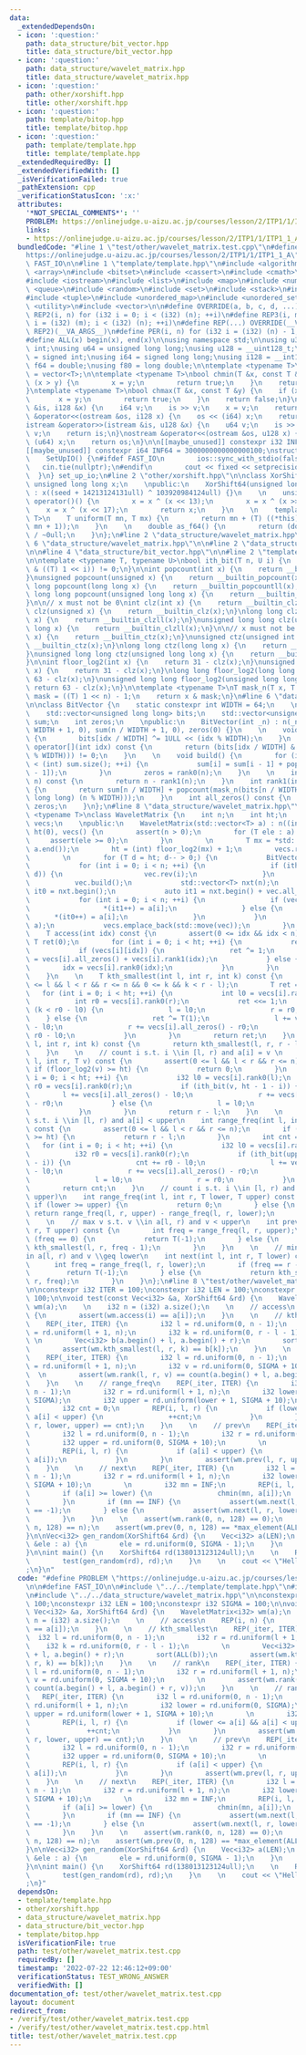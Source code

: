 ```yaml
---
data:
  _extendedDependsOn:
  - icon: ':question:'
    path: data_structure/bit_vector.hpp
    title: data_structure/bit_vector.hpp
  - icon: ':question:'
    path: data_structure/wavelet_matrix.hpp
    title: data_structure/wavelet_matrix.hpp
  - icon: ':question:'
    path: other/xorshift.hpp
    title: other/xorshift.hpp
  - icon: ':question:'
    path: template/bitop.hpp
    title: template/bitop.hpp
  - icon: ':question:'
    path: template/template.hpp
    title: template/template.hpp
  _extendedRequiredBy: []
  _extendedVerifiedWith: []
  _isVerificationFailed: true
  _pathExtension: cpp
  _verificationStatusIcon: ':x:'
  attributes:
    '*NOT_SPECIAL_COMMENTS*': ''
    PROBLEM: https://onlinejudge.u-aizu.ac.jp/courses/lesson/2/ITP1/1/ITP1_1_A
    links:
    - https://onlinejudge.u-aizu.ac.jp/courses/lesson/2/ITP1/1/ITP1_1_A
  bundledCode: "#line 1 \"test/other/wavelet_matrix.test.cpp\"\n#define PROBLEM \"\
    https://onlinejudge.u-aizu.ac.jp/courses/lesson/2/ITP1/1/ITP1_1_A\"\n\n#define\
    \ FAST_IO\n\n#line 1 \"template/template.hpp\"\n#include <algorithm>\n#include\
    \ <array>\n#include <bitset>\n#include <cassert>\n#include <cmath>\n#include <iomanip>\n\
    #include <iostream>\n#include <list>\n#include <map>\n#include <numeric>\n#include\
    \ <queue>\n#include <random>\n#include <set>\n#include <stack>\n#include <string>\n\
    #include <tuple>\n#include <unordered_map>\n#include <unordered_set>\n#include\
    \ <utility>\n#include <vector>\n\n#define OVERRIDE(a, b, c, d, ...) d\n#define\
    \ REP2(i, n) for (i32 i = 0; i < (i32) (n); ++i)\n#define REP3(i, m, n) for (i32\
    \ i = (i32) (m); i < (i32) (n); ++i)\n#define REP(...) OVERRIDE(__VA_ARGS__, REP3,\
    \ REP2)(__VA_ARGS__)\n#define PER(i, n) for (i32 i = (i32) (n) - 1; i >= 0; --i)\n\
    #define ALL(x) begin(x), end(x)\n\nusing namespace std;\n\nusing u32 = unsigned\
    \ int;\nusing u64 = unsigned long long;\nusing u128 = __uint128_t;\nusing i32\
    \ = signed int;\nusing i64 = signed long long;\nusing i128 = __int128_t;\nusing\
    \ f64 = double;\nusing f80 = long double;\n\ntemplate <typename T>\nusing Vec\
    \ = vector<T>;\n\ntemplate <typename T>\nbool chmin(T &x, const T &y) {\n    if\
    \ (x > y) {\n        x = y;\n        return true;\n    }\n    return false;\n\
    }\ntemplate <typename T>\nbool chmax(T &x, const T &y) {\n    if (x < y) {\n \
    \       x = y;\n        return true;\n    }\n    return false;\n}\n\nistream &operator>>(istream\
    \ &is, i128 &x) {\n    i64 v;\n    is >> v;\n    x = v;\n    return is;\n}\nostream\
    \ &operator<<(ostream &os, i128 x) {\n    os << (i64) x;\n    return os;\n}\n\
    istream &operator>>(istream &is, u128 &x) {\n    u64 v;\n    is >> v;\n    x =\
    \ v;\n    return is;\n}\nostream &operator<<(ostream &os, u128 x) {\n    os <<\
    \ (u64) x;\n    return os;\n}\n\n[[maybe_unused]] constexpr i32 INF = 1000000100;\n\
    [[maybe_unused]] constexpr i64 INF64 = 3000000000000000100;\nstruct SetUpIO {\n\
    \    SetUpIO() {\n#ifdef FAST_IO\n        ios::sync_with_stdio(false);\n     \
    \   cin.tie(nullptr);\n#endif\n        cout << fixed << setprecision(15);\n  \
    \  }\n} set_up_io;\n#line 2 \"other/xorshift.hpp\"\n\nclass XorShift64 {\n   \
    \ unsigned long long x;\n    \npublic:\n    XorShift64(unsigned long long seed)\
    \ : x((seed + 14213124131ull) ^ 103920984124ull) {}\n    \n    unsigned long long\
    \ operator()() {\n        x = x ^ (x << 13);\n        x = x ^ (x >> 7);\n    \
    \    x = x ^ (x << 17);\n        return x;\n    }\n    \n    template <typename\
    \ T>\n    T uniform(T mn, T mx) {\n        return mn + (T) ((*this)() % (mx -\
    \ mn + 1));\n    }\n    \n    double as_f64() {\n        return (double) (*this)()\
    \ / ~0ull;\n    }\n};\n#line 2 \"data_structure/wavelet_matrix.hpp\"\n\n#line\
    \ 6 \"data_structure/wavelet_matrix.hpp\"\n\n#line 2 \"data_structure/bit_vector.hpp\"\
    \n\n#line 4 \"data_structure/bit_vector.hpp\"\n\n#line 2 \"template/bitop.hpp\"\
    \n\ntemplate <typename T, typename U>\nbool ith_bit(T n, U i) {\n    return (n\
    \ & ((T) 1 << i)) != 0;\n}\n\nint popcount(int x) {\n    return __builtin_popcount(x);\n\
    }\nunsigned popcount(unsigned x) {\n    return __builtin_popcount(x);\n}\nlong\
    \ long popcount(long long x) {\n    return __builtin_popcountll(x);\n}\nunsigned\
    \ long long popcount(unsigned long long x) {\n    return __builtin_popcountll(x);\n\
    }\n\n// x must not be 0\nint clz(int x) {\n    return __builtin_clz(x);\n}\nunsigned\
    \ clz(unsigned x) {\n    return __builtin_clz(x);\n}\nlong long clz(long long\
    \ x) {\n    return __builtin_clzll(x);\n}\nunsigned long long clz(unsigned long\
    \ long x) {\n    return __builtin_clzll(x);\n}\n\n// x must not be 0\nint ctz(int\
    \ x) {\n    return __builtin_ctz(x);\n}\nunsigned ctz(unsigned int x) {\n    return\
    \ __builtin_ctz(x);\n}\nlong long ctz(long long x) {\n    return __builtin_ctzll(x);\n\
    }\nunsigned long long ctz(unsigned long long x) {\n    return __builtin_ctzll(x);\n\
    }\n\nint floor_log2(int x) {\n    return 31 - clz(x);\n}\nunsigned floor_log2(unsigned\
    \ x) {\n    return 31 - clz(x);\n}\nlong long floor_log2(long long x) {\n    return\
    \ 63 - clz(x);\n}\nunsigned long long floor_log2(unsigned long long x) {\n   \
    \ return 63 - clz(x);\n}\n\ntemplate <typename T>\nT mask_n(T x, T n) {\n    T\
    \ mask = ((T) 1 << n) - 1;\n    return x & mask;\n}\n#line 6 \"data_structure/bit_vector.hpp\"\
    \n\nclass BitVector {\n    static constexpr int WIDTH = 64;\n    \n    int n;\n\
    \    std::vector<unsigned long long> bits;\n    std::vector<unsigned long long>\
    \ sum;\n    int zeros;\n    \npublic:\n    BitVector(int _n) : n(_n), bits(n /\
    \ WIDTH + 1, 0), sum(n / WIDTH + 1, 0), zeros(0) {}\n    \n    void rev(int idx)\
    \ {\n        bits[idx / WIDTH] ^= 1ULL << (idx % WIDTH);\n    }\n    \n    bool\
    \ operator[](int idx) const {\n        return (bits[idx / WIDTH] & (1ULL << (idx\
    \ % WIDTH))) != 0;\n    }\n    \n    void build() {\n        for (int i = 1; i\
    \ < (int) sum.size(); ++i) {\n            sum[i] = sum[i - 1] + popcount(bits[i\
    \ - 1]);\n        }\n        zeros = rank0(n);\n    }\n    \n    int rank0(int\
    \ n) const {\n        return n - rank1(n);\n    }\n    int rank1(int n) const\
    \ {\n        return sum[n / WIDTH] + popcount(mask_n(bits[n / WIDTH], (unsigned\
    \ long long) (n % WIDTH)));\n    }\n    int all_zeros() const {\n        return\
    \ zeros;\n    }\n};\n#line 8 \"data_structure/wavelet_matrix.hpp\"\n\ntemplate\
    \ <typename T>\nclass WaveletMatrix {\n    int n;\n    int ht;\n    std::vector<BitVector>\
    \ vecs;\n    \npublic:\n    WaveletMatrix(std::vector<T> a) : n((int) a.size()),\
    \ ht(0), vecs() {\n        assert(n > 0);\n        for (T ele : a) {\n       \
    \     assert(ele >= 0);\n        }\n        \n        T mx = *std::max_element(a.begin(),\
    \ a.end());\n        ht = (int) floor_log2(mx) + 1;\n        vecs.reserve(ht);\n\
    \        \n        for (T d = ht; d-- > 0;) {\n            BitVector vec(n);\n\
    \            for (int i = 0; i < n; ++i) {\n                if (ith_bit(a[i],\
    \ d)) {\n                    vec.rev(i);\n                }\n            }\n \
    \           vec.build();\n            std::vector<T> nxt(n);\n            auto\
    \ it0 = nxt.begin();\n            auto it1 = nxt.begin() + vec.all_zeros();\n\
    \            for (int i = 0; i < n; ++i) {\n                if (vec[i]) {\n  \
    \                  *(it1++) = a[i];\n                } else {\n              \
    \      *(it0++) = a[i];\n                }\n            }\n            std::swap(nxt,\
    \ a);\n            vecs.emplace_back(std::move(vec));\n        }\n    }\n    \n\
    \    T access(int idx) const {\n        assert(0 <= idx && idx < n);\n       \
    \ T ret(0);\n        for (int i = 0; i < ht; ++i) {\n            ret <<= 1;\n\
    \            if (vecs[i][idx]) {\n                ret ^= 1;\n                idx\
    \ = vecs[i].all_zeros() + vecs[i].rank1(idx);\n            } else {\n        \
    \        idx = vecs[i].rank0(idx);\n            }\n        }\n        return ret;\n\
    \    }\n    \n    T kth_smallest(int l, int r, int k) const {\n        assert(0\
    \ <= l && l < r && r <= n && 0 <= k && k < r - l);\n        T ret = 0;\n     \
    \   for (int i = 0; i < ht; ++i) {\n            int l0 = vecs[i].rank0(l);\n \
    \           int r0 = vecs[i].rank0(r);\n            ret <<= 1;\n            if\
    \ (k < r0 - l0) {\n                l = l0;\n                r = r0;\n        \
    \    } else {\n                ret ^= T(1);\n                l += vecs[i].all_zeros()\
    \ - l0;\n                r += vecs[i].all_zeros() - r0;\n                k -=\
    \ r0 - l0;\n            }\n        }\n        return ret;\n    }\n    T kth_largest(int\
    \ l, int r, int k) const {\n        return kth_smallest(l, r, r - l - k - 1);\n\
    \    }\n    \n    // count i s.t. i \\in [l, r) and a[i] = v \n    int rank(int\
    \ l, int r, T v) const {\n        assert(0 <= l && l < r && r <= n);\n       \
    \ if (floor_log2(v) >= ht) {\n            return 0;\n        }\n        for (int\
    \ i = 0; i < ht; ++i) {\n            i32 l0 = vecs[i].rank0(l);\n            i32\
    \ r0 = vecs[i].rank0(r);\n            if (ith_bit(v, ht - 1 - i)) {\n        \
    \        l += vecs[i].all_zeros() - l0;\n                r += vecs[i].all_zeros()\
    \ - r0;\n            } else {\n                l = l0;\n                r = r0;\n\
    \            }\n        }\n        return r - l;\n    }\n    \n    // count i\
    \ s.t. i \\in [l, r) and a[i] < upper\n    int range_freq(int l, int r, T upper)\
    \ const {\n        assert(0 <= l && l < r && r <= n);\n        if (floor_log2(upper)\
    \ >= ht) {\n            return r - l;\n        }\n        int cnt = 0;\n     \
    \   for (int i = 0; i < ht; ++i) {\n            i32 l0 = vecs[i].rank0(l);\n \
    \           i32 r0 = vecs[i].rank0(r);\n            if (ith_bit(upper, ht - 1\
    \ - i)) {\n                cnt += r0 - l0;\n                l += vecs[i].all_zeros()\
    \ - l0;\n                r += vecs[i].all_zeros() - r0;\n            } else {\n\
    \                l = l0;\n                r = r0;\n            }\n        }\n\
    \        return cnt;\n    }\n    // count i s.t. i \\in [l, r) and a[i] \\in [lower,\
    \ upper)\n    int range_freq(int l, int r, T lower, T upper) const {\n       \
    \ if (lower >= upper) {\n            return 0;\n        } else {\n           \
    \ return range_freq(l, r, upper) - range_freq(l, r, lower);\n        }\n    }\n\
    \    \n    // max v s.t. v \\in a[l, r) and v < upper\n    int prev(int l, int\
    \ r, T upper) const {\n        int freq = range_freq(l, r, upper);\n        if\
    \ (freq == 0) {\n            return T(-1);\n        } else {\n            return\
    \ kth_smallest(l, r, freq - 1);\n        }\n    }\n    \n    // min v s.t. v \\\
    in a[l, r) and v \\geq lower\n    int next(int l, int r, T lower) const {\n  \
    \      int freq = range_freq(l, r, lower);\n        if (freq == r - l) {\n   \
    \         return T(-1);\n        } else {\n            return kth_smallest(l,\
    \ r, freq);\n        }\n    }\n};\n#line 8 \"test/other/wavelet_matrix.test.cpp\"\
    \n\nconstexpr i32 ITER = 100;\nconstexpr i32 LEN = 100;\nconstexpr i32 SIGMA =\
    \ 100;\n\nvoid test(const Vec<i32> &a, XorShift64 &rd) {\n    WaveletMatrix<i32>\
    \ wm(a);\n    \n    i32 n = (i32) a.size();\n    \n    // access\n    REP(i, n)\
    \ {\n        assert(wm.access(i) == a[i]);\n    }\n    \n    // kth_smallest\n\
    \    REP(_iter, ITER) {\n        i32 l = rd.uniform(0, n - 1);\n        i32 r\
    \ = rd.uniform(l + 1, n);\n        i32 k = rd.uniform(0, r - l - 1);\n       \
    \ \n        Vec<i32> b(a.begin() + l, a.begin() + r);\n        sort(ALL(b));\n\
    \        assert(wm.kth_smallest(l, r, k) == b[k]);\n    }\n    \n    // rank\n\
    \    REP(_iter, ITER) {\n        i32 l = rd.uniform(0, n - 1);\n        i32 r\
    \ = rd.uniform(l + 1, n);\n        i32 v = rd.uniform(0, SIGMA + 10);\n      \
    \  \n        assert(wm.rank(l, r, v) == count(a.begin() + l, a.begin() + r, v));\n\
    \    }\n    \n    // range_freq\n    REP(_iter, ITER) {\n        i32 l = rd.uniform(0,\
    \ n - 1);\n        i32 r = rd.uniform(l + 1, n);\n        i32 lower = rd.uniform(0,\
    \ SIGMA);\n        i32 upper = rd.uniform(lower + 1, SIGMA + 10);\n        \n\
    \        i32 cnt = 0;\n        REP(i, l, r) {\n            if (lower <= a[i] &&\
    \ a[i] < upper) {\n                ++cnt;\n            }\n        }\n        assert(wm.range_freq(l,\
    \ r, lower, upper) == cnt);\n    }\n    \n    // prev\n    REP(_iter, ITER) {\n\
    \        i32 l = rd.uniform(0, n - 1);\n        i32 r = rd.uniform(l + 1, n);\n\
    \        i32 upper = rd.uniform(0, SIGMA + 10);\n        \n        i32 mx = -1;\n\
    \        REP(i, l, r) {\n            if (a[i] < upper) {\n                chmax(mx,\
    \ a[i]);\n            }\n        }\n        assert(wm.prev(l, r, upper) == mx);\n\
    \    }\n    \n    // next\n    REP(_iter, ITER) {\n        i32 l = rd.uniform(0,\
    \ n - 1);\n        i32 r = rd.uniform(l + 1, n);\n        i32 lower = rd.uniform(0,\
    \ SIGMA + 10);\n        \n        i32 mn = INF;\n        REP(i, l, r) {\n    \
    \        if (a[i] >= lower) {\n                chmin(mn, a[i]);\n            }\n\
    \        }\n        if (mn == INF) {\n            assert(wm.next(l, r, lower)\
    \ == -1);\n        } else {\n            assert(wm.next(l, r, lower) == mn);\n\
    \        }\n    }\n    \n    assert(wm.rank(0, n, 128) == 0);\n    assert(wm.range_freq(0,\
    \ n, 128) == n);\n    assert(wm.prev(0, n, 128) == *max_element(ALL(a)));    \n\
    }\n\nVec<i32> gen_random(XorShift64 &rd) {\n    Vec<i32> a(LEN);\n    for (i32\
    \ &ele : a) {\n        ele = rd.uniform(0, SIGMA - 1);\n    }\n    return a;\n\
    }\n\nint main() {\n    XorShift64 rd(138013123124ull);\n    \n    REP(_, 10) {\n\
    \        test(gen_random(rd), rd);\n    }\n    \n    cout << \"Hello World\\n\"\
    ;\n}\n"
  code: "#define PROBLEM \"https://onlinejudge.u-aizu.ac.jp/courses/lesson/2/ITP1/1/ITP1_1_A\"\
    \n\n#define FAST_IO\n\n#include \"../../template/template.hpp\"\n#include \"../../other/xorshift.hpp\"\
    \n#include \"../../data_structure/wavelet_matrix.hpp\"\n\nconstexpr i32 ITER =\
    \ 100;\nconstexpr i32 LEN = 100;\nconstexpr i32 SIGMA = 100;\n\nvoid test(const\
    \ Vec<i32> &a, XorShift64 &rd) {\n    WaveletMatrix<i32> wm(a);\n    \n    i32\
    \ n = (i32) a.size();\n    \n    // access\n    REP(i, n) {\n        assert(wm.access(i)\
    \ == a[i]);\n    }\n    \n    // kth_smallest\n    REP(_iter, ITER) {\n      \
    \  i32 l = rd.uniform(0, n - 1);\n        i32 r = rd.uniform(l + 1, n);\n    \
    \    i32 k = rd.uniform(0, r - l - 1);\n        \n        Vec<i32> b(a.begin()\
    \ + l, a.begin() + r);\n        sort(ALL(b));\n        assert(wm.kth_smallest(l,\
    \ r, k) == b[k]);\n    }\n    \n    // rank\n    REP(_iter, ITER) {\n        i32\
    \ l = rd.uniform(0, n - 1);\n        i32 r = rd.uniform(l + 1, n);\n        i32\
    \ v = rd.uniform(0, SIGMA + 10);\n        \n        assert(wm.rank(l, r, v) ==\
    \ count(a.begin() + l, a.begin() + r, v));\n    }\n    \n    // range_freq\n \
    \   REP(_iter, ITER) {\n        i32 l = rd.uniform(0, n - 1);\n        i32 r =\
    \ rd.uniform(l + 1, n);\n        i32 lower = rd.uniform(0, SIGMA);\n        i32\
    \ upper = rd.uniform(lower + 1, SIGMA + 10);\n        \n        i32 cnt = 0;\n\
    \        REP(i, l, r) {\n            if (lower <= a[i] && a[i] < upper) {\n  \
    \              ++cnt;\n            }\n        }\n        assert(wm.range_freq(l,\
    \ r, lower, upper) == cnt);\n    }\n    \n    // prev\n    REP(_iter, ITER) {\n\
    \        i32 l = rd.uniform(0, n - 1);\n        i32 r = rd.uniform(l + 1, n);\n\
    \        i32 upper = rd.uniform(0, SIGMA + 10);\n        \n        i32 mx = -1;\n\
    \        REP(i, l, r) {\n            if (a[i] < upper) {\n                chmax(mx,\
    \ a[i]);\n            }\n        }\n        assert(wm.prev(l, r, upper) == mx);\n\
    \    }\n    \n    // next\n    REP(_iter, ITER) {\n        i32 l = rd.uniform(0,\
    \ n - 1);\n        i32 r = rd.uniform(l + 1, n);\n        i32 lower = rd.uniform(0,\
    \ SIGMA + 10);\n        \n        i32 mn = INF;\n        REP(i, l, r) {\n    \
    \        if (a[i] >= lower) {\n                chmin(mn, a[i]);\n            }\n\
    \        }\n        if (mn == INF) {\n            assert(wm.next(l, r, lower)\
    \ == -1);\n        } else {\n            assert(wm.next(l, r, lower) == mn);\n\
    \        }\n    }\n    \n    assert(wm.rank(0, n, 128) == 0);\n    assert(wm.range_freq(0,\
    \ n, 128) == n);\n    assert(wm.prev(0, n, 128) == *max_element(ALL(a)));    \n\
    }\n\nVec<i32> gen_random(XorShift64 &rd) {\n    Vec<i32> a(LEN);\n    for (i32\
    \ &ele : a) {\n        ele = rd.uniform(0, SIGMA - 1);\n    }\n    return a;\n\
    }\n\nint main() {\n    XorShift64 rd(138013123124ull);\n    \n    REP(_, 10) {\n\
    \        test(gen_random(rd), rd);\n    }\n    \n    cout << \"Hello World\\n\"\
    ;\n}"
  dependsOn:
  - template/template.hpp
  - other/xorshift.hpp
  - data_structure/wavelet_matrix.hpp
  - data_structure/bit_vector.hpp
  - template/bitop.hpp
  isVerificationFile: true
  path: test/other/wavelet_matrix.test.cpp
  requiredBy: []
  timestamp: '2022-07-22 12:46:12+09:00'
  verificationStatus: TEST_WRONG_ANSWER
  verifiedWith: []
documentation_of: test/other/wavelet_matrix.test.cpp
layout: document
redirect_from:
- /verify/test/other/wavelet_matrix.test.cpp
- /verify/test/other/wavelet_matrix.test.cpp.html
title: test/other/wavelet_matrix.test.cpp
---
```

